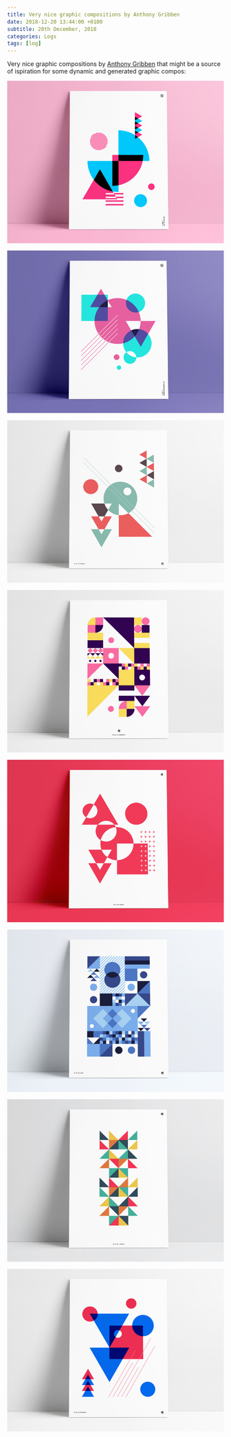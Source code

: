 ```yaml
---
title: Very nice graphic compositions by Anthony Gribben
date: 2018-12-20 13:44:00 +0100
subtitle: 20th December, 2018
categories: Logs
tags: [log]
---
```


Very nice graphic compositions by [Anthony Gribben](https://dribbble.com/agrib) that might be a source of ispiration for some dynamic and generated graphic compos:

![](../assets/log/n92_retro-poster-2.jpg)

![](../assets/log/n841_retro-poster-3.jpg)

![](../assets/log/n861_vintage-retro-poster-1.jpg)

![](../assets/log/n641_retro-poster-purple.jpg)

![](../assets/log/n62_retro-poster-6.jpg)

![](../assets/log/n633_blue-geometric-poster.jpg)

![](../assets/log/n736_geometricposter1.jpg)

![](../assets/log/n505_retro-poster-red-white-blue.jpg)
